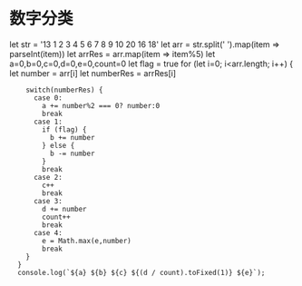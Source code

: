 # 数字分类
let str = '13 1 2 3 4 5 6 7 8 9 10 20 16 18'
      let arr = str.split(' ').map(item => parseInt(item))
      let arrRes = arr.map(item => item%5)
      let a=0,b=0,c=0,d=0,e=0,count=0
      let flag = true
      for (let i=0; i<arr.length; i++) {
        let number = arr[i]
        let numberRes = arrRes[i]

        switch(numberRes) {
          case 0:
            a += number%2 === 0? number:0
            break
          case 1:
            if (flag) {
              b += number
            } else {
              b -= number
            }
            break
          case 2:
            c++
            break
          case 3:
            d += number
            count++
            break
          case 4:
            e = Math.max(e,number)
            break
        }
      }
      console.log(`${a} ${b} ${c} ${(d / count).toFixed(1)} ${e}`);